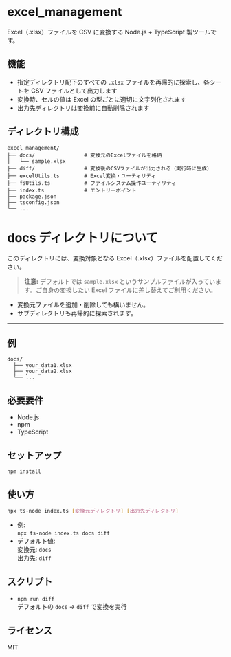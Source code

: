 # excel_management

Excel（.xlsx）ファイルを CSV に変換する Node.js + TypeScript 製ツールです。

## 機能

- 指定ディレクトリ配下のすべての `.xlsx` ファイルを再帰的に探索し、各シートを CSV ファイルとして出力します
- 変換時、セルの値は Excel の型ごとに適切に文字列化されます
- 出力先ディレクトリは変換前に自動削除されます

## ディレクトリ構成

```
excel_management/
├── docs/                # 変換元のExcelファイルを格納
│   └── sample.xlsx
├── diff/                # 変換後のCSVファイルが出力される（実行時に生成）
├── excelUtils.ts        # Excel変換・ユーティリティ
├── fsUtils.ts           # ファイルシステム操作ユーティリティ
├── index.ts             # エントリーポイント
├── package.json
├── tsconfig.json
└── ...
```

# docs ディレクトリについて

このディレクトリには、変換対象となる Excel（.xlsx）ファイルを配置してください。

> **注意:**
> デフォルトでは `sample.xlsx` というサンプルファイルが入っています。ご自身の変換したい Excel ファイルに差し替えてご利用ください。

- 変換元ファイルを追加・削除しても構いません。
- サブディレクトリも再帰的に探索されます。

---

## 例

```
docs/
  ├── your_data1.xlsx
  ├── your_data2.xlsx
  └── ...
```

## 必要要件

- Node.js
- npm
- TypeScript

## セットアップ

```sh
npm install
```

## 使い方

```sh
npx ts-node index.ts [変換元ディレクトリ] [出力先ディレクトリ]
```

- 例:  
  `npx ts-node index.ts docs diff`
- デフォルト値:  
  変換元: `docs`  
  出力先: `diff`

## スクリプト

- `npm run diff`  
  デフォルトの `docs` → `diff` で変換を実行

## ライセンス

MIT
